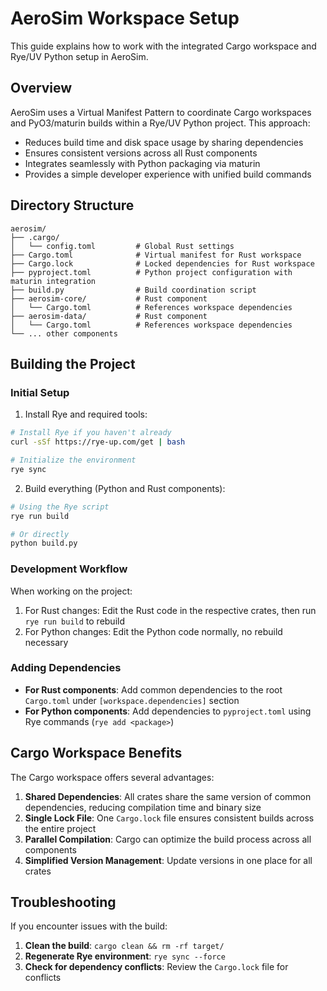 # AeroSim Workspace Setup

This guide explains how to work with the integrated Cargo workspace and Rye/UV Python setup in AeroSim.

## Overview

AeroSim uses a Virtual Manifest Pattern to coordinate Cargo workspaces and PyO3/maturin builds within a Rye/UV Python project. This approach:

- Reduces build time and disk space usage by sharing dependencies
- Ensures consistent versions across all Rust components
- Integrates seamlessly with Python packaging via maturin
- Provides a simple developer experience with unified build commands

## Directory Structure

```
aerosim/
├── .cargo/
│   └── config.toml         # Global Rust settings
├── Cargo.toml              # Virtual manifest for Rust workspace
├── Cargo.lock              # Locked dependencies for Rust workspace
├── pyproject.toml          # Python project configuration with maturin integration
├── build.py                # Build coordination script
├── aerosim-core/           # Rust component
│   └── Cargo.toml          # References workspace dependencies
├── aerosim-data/           # Rust component
│   └── Cargo.toml          # References workspace dependencies
└── ... other components
```

## Building the Project

### Initial Setup

1. Install Rye and required tools:

```bash
# Install Rye if you haven't already
curl -sSf https://rye-up.com/get | bash

# Initialize the environment
rye sync
```

2. Build everything (Python and Rust components):

```bash
# Using the Rye script
rye run build

# Or directly
python build.py
```

### Development Workflow

When working on the project:

1. For Rust changes: Edit the Rust code in the respective crates, then run `rye run build` to rebuild
2. For Python changes: Edit the Python code normally, no rebuild necessary

### Adding Dependencies

- **For Rust components**: Add common dependencies to the root `Cargo.toml` under `[workspace.dependencies]` section
- **For Python components**: Add dependencies to `pyproject.toml` using Rye commands (`rye add <package>`)

## Cargo Workspace Benefits

The Cargo workspace offers several advantages:

1. **Shared Dependencies**: All crates share the same version of common dependencies, reducing compilation time and binary size
2. **Single Lock File**: One `Cargo.lock` file ensures consistent builds across the entire project
3. **Parallel Compilation**: Cargo can optimize the build process across all components
4. **Simplified Version Management**: Update versions in one place for all crates

## Troubleshooting

If you encounter issues with the build:

1. **Clean the build**: `cargo clean && rm -rf target/`
2. **Regenerate Rye environment**: `rye sync --force`
3. **Check for dependency conflicts**: Review the `Cargo.lock` file for conflicts
